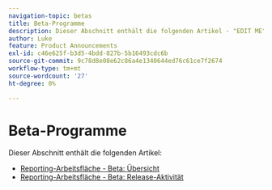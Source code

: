 ```yaml
---
navigation-topic: betas
title: Beta-Programme
description: Dieser Abschnitt enthält die folgenden Artikel - "EDIT ME".
author: Luke
feature: Product Announcements
exl-id: c46e625f-b3d5-4bdd-827b-5b16493cdc6b
source-git-commit: 9c78d8e08e62c86a4e1340644ed76c61ce7f2674
workflow-type: tm+mt
source-wordcount: '27'
ht-degree: 0%

---
```


# Beta-Programme

Dieser Abschnitt enthält die folgenden Artikel:

* [Reporting-Arbeitsfläche - Beta: Übersicht](/help/quicksilver/product-announcements/betas/reporting-canvas-beta/reporting-canvas-beta-overview.md)
* [Reporting-Arbeitsfläche - Beta: Release-Aktivität](/help/quicksilver/product-announcements/betas/reporting-canvas-beta/reporting-canvas-release-activity.md)

